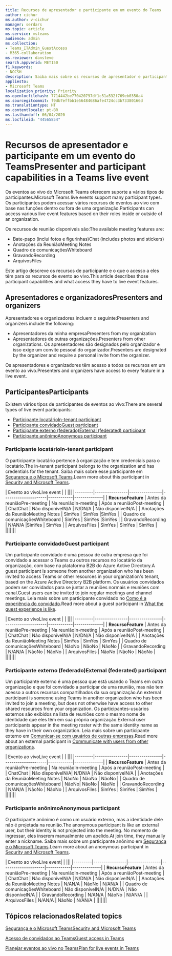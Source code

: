 ```yaml
---
title: Recursos de apresentador e participante em um evento do Teams
author: cichur
ms.author: v-cichur
manager: serdars
ms.topic: article
ms.service: msteams
audience: admin
ms.collection:
- Teams_ITAdmin_GuestAccess
- M365-collaboration
ms.reviewer: dansteve
search.appverid: MET150
f1.keywords:
- NOCSH
description: Saiba mais sobre os recursos de apresentador e participante em um evento do Teams.
appliesto:
- Microsoft Teams
localization_priority: Priority
ms.openlocfilehash: 7714442be770420797df1c51a532f769eb0350a4
ms.sourcegitcommit: f9db7effbb1e56484686afe4724cc3b73380166d
ms.translationtype: HT
ms.contentlocale: pt-BR
ms.lasthandoff: 06/04/2020
ms.locfileid: "44565854"
---
```

<a name="presenter-and-participant-capabilities-in-a-teams-live-event"></a><span data-ttu-id="7ab08-103">Recursos de apresentador e participante em um evento do Teams</span><span class="sxs-lookup"><span data-stu-id="7ab08-103">Presenter and participant capabilities in a Teams live event</span></span>
======================================================

<span data-ttu-id="7ab08-104">Os eventos ao vivo do Microsoft Teams oferecem suporte a vários tipos de participantes.</span><span class="sxs-lookup"><span data-stu-id="7ab08-104">Microsoft Teams live events support many participant types.</span></span> <span data-ttu-id="7ab08-105">Os participantes podem acessar vários recursos de eventos ao vivo com base nas funções dentro ou fora de uma organização.</span><span class="sxs-lookup"><span data-stu-id="7ab08-105">Participants can access various live event features based on their roles inside or outside of an organization.</span></span>

<span data-ttu-id="7ab08-106">Os recursos de reunião disponíveis são:</span><span class="sxs-lookup"><span data-stu-id="7ab08-106">The available meeting features are:</span></span>

- <span data-ttu-id="7ab08-107">Bate-papo (inclui fotos e figurinhas)</span><span class="sxs-lookup"><span data-stu-id="7ab08-107">Chat (includes photos and stickers)</span></span>
- <span data-ttu-id="7ab08-108">Anotações da Reunião</span><span class="sxs-lookup"><span data-stu-id="7ab08-108">Meeting Notes</span></span>
- <span data-ttu-id="7ab08-109">Quadro de comunicações</span><span class="sxs-lookup"><span data-stu-id="7ab08-109">Whiteboard</span></span>
- <span data-ttu-id="7ab08-110">Gravando</span><span class="sxs-lookup"><span data-stu-id="7ab08-110">Recording</span></span>
- <span data-ttu-id="7ab08-111">Arquivos</span><span class="sxs-lookup"><span data-stu-id="7ab08-111">Files</span></span>

<span data-ttu-id="7ab08-112">Este artigo descreve os recursos de participante e o que o acesso a eles têm para os recursos de evento ao vivo.</span><span class="sxs-lookup"><span data-stu-id="7ab08-112">This article describes those participant capabilities and what access they have to live event features.</span></span>

## <a name="presenters-and-organizers"></a><span data-ttu-id="7ab08-113">Apresentadores e organizadores</span><span class="sxs-lookup"><span data-stu-id="7ab08-113">Presenters and organizers</span></span>

<span data-ttu-id="7ab08-114">Apresentadores e organizadores incluem o seguinte:</span><span class="sxs-lookup"><span data-stu-id="7ab08-114">Presenters and organizers include the following:</span></span>

- <span data-ttu-id="7ab08-115">Apresentadores da minha empresa</span><span class="sxs-lookup"><span data-stu-id="7ab08-115">Presenters from my organization</span></span>
- <span data-ttu-id="7ab08-116">Apresentadores de outras organizações.</span><span class="sxs-lookup"><span data-stu-id="7ab08-116">Presenters from other organizations.</span></span> <span data-ttu-id="7ab08-117">Os apresentadores são designados pelo organizador e isso exige um convite pessoal do organizador.</span><span class="sxs-lookup"><span data-stu-id="7ab08-117">Presenters are designated by the organizer and require a personal invite from the organizer.</span></span>

<span data-ttu-id="7ab08-118">Os apresentadores e organizadores têm acesso a todos os recursos em um evento ao vivo.</span><span class="sxs-lookup"><span data-stu-id="7ab08-118">Presenters and organizers have access to every feature in a live event.</span></span>

## <a name="participants"></a><span data-ttu-id="7ab08-119">Participantes</span><span class="sxs-lookup"><span data-stu-id="7ab08-119">Participants</span></span>

<span data-ttu-id="7ab08-120">Existem vários tipos de participantes de eventos ao vivo:</span><span class="sxs-lookup"><span data-stu-id="7ab08-120">There are several types of live event participants:</span></span>

- [<span data-ttu-id="7ab08-121">Participante locatário</span><span class="sxs-lookup"><span data-stu-id="7ab08-121">In-tenant participant</span></span>](#in-tenant-participant)
- [<span data-ttu-id="7ab08-122">Participante convidado</span><span class="sxs-lookup"><span data-stu-id="7ab08-122">Guest participant</span></span>](#guest-participant)
- [<span data-ttu-id="7ab08-123">Participante externo (federado)</span><span class="sxs-lookup"><span data-stu-id="7ab08-123">External (federated) participant</span></span>](#external-federated-participant)
- [<span data-ttu-id="7ab08-124">Participante anônimo</span><span class="sxs-lookup"><span data-stu-id="7ab08-124">Anonymous participant</span></span>](#anonymous-participant)

### <a name="in-tenant-participant"></a><span data-ttu-id="7ab08-125">Participante locatário</span><span class="sxs-lookup"><span data-stu-id="7ab08-125">In-tenant participant</span></span>

<span data-ttu-id="7ab08-126">O participante locatário pertence à organização e tem credenciais para o locatário.</span><span class="sxs-lookup"><span data-stu-id="7ab08-126">The in-tenant participant belongs to the organization and has credentials for the tenant.</span></span> <span data-ttu-id="7ab08-127">Saiba mais sobre esse participante em [Segurança e o Microsoft Teams](teams-security-guide.md#participant-types).</span><span class="sxs-lookup"><span data-stu-id="7ab08-127">Learn more about this participant in [Security and Microsoft Teams](teams-security-guide.md#participant-types).</span></span>

| <span data-ttu-id="7ab08-128">Evento ao vivo</span><span class="sxs-lookup"><span data-stu-id="7ab08-128">Live event</span></span> |  | |||
|---------|----------------|----------------|---------------------|------------|--------------|
|  <span data-ttu-id="7ab08-129">**Recurso**</span><span class="sxs-lookup"><span data-stu-id="7ab08-129">**Feature**</span></span>       | <span data-ttu-id="7ab08-130">Antes da reunião</span><span class="sxs-lookup"><span data-stu-id="7ab08-130">Pre-meeting</span></span> | <span data-ttu-id="7ab08-131">Na reunião</span><span class="sxs-lookup"><span data-stu-id="7ab08-131">In-meeting</span></span> | <span data-ttu-id="7ab08-132">Após a reunião</span><span class="sxs-lookup"><span data-stu-id="7ab08-132">Post-meeting</span></span> |
| <span data-ttu-id="7ab08-133">Chat</span><span class="sxs-lookup"><span data-stu-id="7ab08-133">Chat</span></span> | <span data-ttu-id="7ab08-134">Não disponível</span><span class="sxs-lookup"><span data-stu-id="7ab08-134">N/A</span></span> | <span data-ttu-id="7ab08-135">N/D</span><span class="sxs-lookup"><span data-stu-id="7ab08-135">N/A</span></span> | <span data-ttu-id="7ab08-136">Não disponível</span><span class="sxs-lookup"><span data-stu-id="7ab08-136">N/A</span></span> |
| <span data-ttu-id="7ab08-137">Anotações da Reunião</span><span class="sxs-lookup"><span data-stu-id="7ab08-137">Meeting Notes</span></span> | <span data-ttu-id="7ab08-138">Sim</span><span class="sxs-lookup"><span data-stu-id="7ab08-138">Yes</span></span> | <span data-ttu-id="7ab08-139">Sim</span><span class="sxs-lookup"><span data-stu-id="7ab08-139">Yes</span></span> |<span data-ttu-id="7ab08-140">Sim</span><span class="sxs-lookup"><span data-stu-id="7ab08-140">Yes</span></span> |
| <span data-ttu-id="7ab08-141">Quadro de comunicações</span><span class="sxs-lookup"><span data-stu-id="7ab08-141">Whiteboard</span></span> | <span data-ttu-id="7ab08-142">Sim</span><span class="sxs-lookup"><span data-stu-id="7ab08-142">Yes</span></span> | <span data-ttu-id="7ab08-143">Sim</span><span class="sxs-lookup"><span data-stu-id="7ab08-143">Yes</span></span> |<span data-ttu-id="7ab08-144">Sim</span><span class="sxs-lookup"><span data-stu-id="7ab08-144">Yes</span></span> |
| <span data-ttu-id="7ab08-145">Gravando</span><span class="sxs-lookup"><span data-stu-id="7ab08-145">Recording</span></span> | <span data-ttu-id="7ab08-146">N/A</span><span class="sxs-lookup"><span data-stu-id="7ab08-146">N/A</span></span> |<span data-ttu-id="7ab08-147">Sim</span><span class="sxs-lookup"><span data-stu-id="7ab08-147">Yes</span></span> | <span data-ttu-id="7ab08-148">Sim</span><span class="sxs-lookup"><span data-stu-id="7ab08-148">Yes</span></span> |
| <span data-ttu-id="7ab08-149">Arquivos</span><span class="sxs-lookup"><span data-stu-id="7ab08-149">Files</span></span> | <span data-ttu-id="7ab08-150">Sim</span><span class="sxs-lookup"><span data-stu-id="7ab08-150">Yes</span></span> | <span data-ttu-id="7ab08-151">Sim</span><span class="sxs-lookup"><span data-stu-id="7ab08-151">Yes</span></span> | <span data-ttu-id="7ab08-152">Sim</span><span class="sxs-lookup"><span data-stu-id="7ab08-152">Yes</span></span> |
|||||||


### <a name="guest-participant"></a><span data-ttu-id="7ab08-153">Participante convidado</span><span class="sxs-lookup"><span data-stu-id="7ab08-153">Guest participant</span></span>

<span data-ttu-id="7ab08-154">Um participante convidado é uma pessoa de outra empresa que foi convidado a acessar o Teams ou outros recursos no locatário da organização, com base na plataforma B2B do Azure Active Directory.</span><span class="sxs-lookup"><span data-stu-id="7ab08-154">A guest participant is someone from another organization who has been invited to access Teams or other resources in your organization's tenant, based on the Azure Active Directory B2B platform.</span></span> <span data-ttu-id="7ab08-155">Os usuários convidados podem ser convidados para se juntar a reuniões normais e reuniões com canal.</span><span class="sxs-lookup"><span data-stu-id="7ab08-155">Guest users can be invited to join regular meetings and channel meetings.</span></span> <span data-ttu-id="7ab08-156">Leia mais sobre um participante convidado no [Como é a experiência do convidado](guest-experience.md#comparison-of-team-member-and-guest-capabilities).</span><span class="sxs-lookup"><span data-stu-id="7ab08-156">Read more about a guest participant in [What the guest experience is like](guest-experience.md#comparison-of-team-member-and-guest-capabilities).</span></span>

| <span data-ttu-id="7ab08-157">Evento ao vivo</span><span class="sxs-lookup"><span data-stu-id="7ab08-157">Live event</span></span>  | | |||
|---------|----------------|----------------|---------------------|------------|--------------|
| <span data-ttu-id="7ab08-158">**Recurso**</span><span class="sxs-lookup"><span data-stu-id="7ab08-158">**Feature**</span></span>        | <span data-ttu-id="7ab08-159">Antes da reunião</span><span class="sxs-lookup"><span data-stu-id="7ab08-159">Pre-meeting</span></span> | <span data-ttu-id="7ab08-160">Na reunião</span><span class="sxs-lookup"><span data-stu-id="7ab08-160">In-meeting</span></span> | <span data-ttu-id="7ab08-161">Após a reunião</span><span class="sxs-lookup"><span data-stu-id="7ab08-161">Post-meeting</span></span> |
| <span data-ttu-id="7ab08-162">Chat</span><span class="sxs-lookup"><span data-stu-id="7ab08-162">Chat</span></span> | <span data-ttu-id="7ab08-163">Não disponível</span><span class="sxs-lookup"><span data-stu-id="7ab08-163">N/A</span></span> | <span data-ttu-id="7ab08-164">N/D</span><span class="sxs-lookup"><span data-stu-id="7ab08-164">N/A</span></span> | <span data-ttu-id="7ab08-165">Não disponível</span><span class="sxs-lookup"><span data-stu-id="7ab08-165">N/A</span></span> |
| <span data-ttu-id="7ab08-166">Anotações da Reunião</span><span class="sxs-lookup"><span data-stu-id="7ab08-166">Meeting Notes</span></span> | <span data-ttu-id="7ab08-167">Sim</span><span class="sxs-lookup"><span data-stu-id="7ab08-167">Yes</span></span> | <span data-ttu-id="7ab08-168">Sim</span><span class="sxs-lookup"><span data-stu-id="7ab08-168">Yes</span></span> | <span data-ttu-id="7ab08-169">Sim</span><span class="sxs-lookup"><span data-stu-id="7ab08-169">Yes</span></span> |
| <span data-ttu-id="7ab08-170">Quadro de comunicações</span><span class="sxs-lookup"><span data-stu-id="7ab08-170">Whiteboard</span></span> | <span data-ttu-id="7ab08-171">Não</span><span class="sxs-lookup"><span data-stu-id="7ab08-171">No</span></span> | <span data-ttu-id="7ab08-172">Não</span><span class="sxs-lookup"><span data-stu-id="7ab08-172">No</span></span> | <span data-ttu-id="7ab08-173">Não</span><span class="sxs-lookup"><span data-stu-id="7ab08-173">No</span></span> |
| <span data-ttu-id="7ab08-174">Gravando</span><span class="sxs-lookup"><span data-stu-id="7ab08-174">Recording</span></span> | <span data-ttu-id="7ab08-175">N/A</span><span class="sxs-lookup"><span data-stu-id="7ab08-175">N/A</span></span> | <span data-ttu-id="7ab08-176">Não</span><span class="sxs-lookup"><span data-stu-id="7ab08-176">No</span></span> | <span data-ttu-id="7ab08-177">Não</span><span class="sxs-lookup"><span data-stu-id="7ab08-177">No</span></span> |
| <span data-ttu-id="7ab08-178">Arquivos</span><span class="sxs-lookup"><span data-stu-id="7ab08-178">Files</span></span> | <span data-ttu-id="7ab08-179">Não</span><span class="sxs-lookup"><span data-stu-id="7ab08-179">No</span></span> | <span data-ttu-id="7ab08-180">Não</span><span class="sxs-lookup"><span data-stu-id="7ab08-180">No</span></span> | <span data-ttu-id="7ab08-181">Não</span><span class="sxs-lookup"><span data-stu-id="7ab08-181">No</span></span> |
|||||||


### <a name="external-federated-participant"></a><span data-ttu-id="7ab08-182">Participante externo (federado)</span><span class="sxs-lookup"><span data-stu-id="7ab08-182">External (federated) participant</span></span>

<span data-ttu-id="7ab08-183">Um participante externo é uma pessoa que está usando o Teams em outra organização e que foi convidado a participar de uma reunião, mas não tem acesso a outros recursos compartilhados da sua organização.</span><span class="sxs-lookup"><span data-stu-id="7ab08-183">An external participant is someone using Teams in another organization who has been invited to join a meeting, but does not otherwise have access to other shared resources from your organization.</span></span> <span data-ttu-id="7ab08-184">Os participantes-usuários externos são exibidos na lista de reuniões com o mesmo nome de identidade que eles têm em sua própria organização.</span><span class="sxs-lookup"><span data-stu-id="7ab08-184">External user participants appear in the meeting roster with the same identity name as they have in their own organization.</span></span> <span data-ttu-id="7ab08-185">Leia mais sobre um participante externo em [Comunicar-se com usuários de outras empresas](communicate-with-users-from-other-organizations.md#external-access).</span><span class="sxs-lookup"><span data-stu-id="7ab08-185">Read more about an external participant in [Communicate with users from other organizations](communicate-with-users-from-other-organizations.md#external-access).</span></span>

| <span data-ttu-id="7ab08-186">Evento ao vivo</span><span class="sxs-lookup"><span data-stu-id="7ab08-186">Live event</span></span> |  | |||
|---------|----------------|----------------|---------------------|------------|--------------|
|  <span data-ttu-id="7ab08-187">**Recurso**</span><span class="sxs-lookup"><span data-stu-id="7ab08-187">**Feature**</span></span>         | <span data-ttu-id="7ab08-188">Antes da reunião</span><span class="sxs-lookup"><span data-stu-id="7ab08-188">Pre-meeting</span></span> | <span data-ttu-id="7ab08-189">Na reunião</span><span class="sxs-lookup"><span data-stu-id="7ab08-189">In-meeting</span></span> | <span data-ttu-id="7ab08-190">Após a reunião</span><span class="sxs-lookup"><span data-stu-id="7ab08-190">Post-meeting</span></span> |
| <span data-ttu-id="7ab08-191">Chat</span><span class="sxs-lookup"><span data-stu-id="7ab08-191">Chat</span></span> | <span data-ttu-id="7ab08-192">Não disponível</span><span class="sxs-lookup"><span data-stu-id="7ab08-192">N/A</span></span>| <span data-ttu-id="7ab08-193">N/D</span><span class="sxs-lookup"><span data-stu-id="7ab08-193">N/A</span></span> | <span data-ttu-id="7ab08-194">Não disponível</span><span class="sxs-lookup"><span data-stu-id="7ab08-194">N/A</span></span> |
| <span data-ttu-id="7ab08-195">Anotações da Reunião</span><span class="sxs-lookup"><span data-stu-id="7ab08-195">Meeting Notes</span></span> | <span data-ttu-id="7ab08-196">Não</span><span class="sxs-lookup"><span data-stu-id="7ab08-196">No</span></span> | <span data-ttu-id="7ab08-197">Não</span><span class="sxs-lookup"><span data-stu-id="7ab08-197">No</span></span> | <span data-ttu-id="7ab08-198">Não</span><span class="sxs-lookup"><span data-stu-id="7ab08-198">No</span></span> |
| <span data-ttu-id="7ab08-199">Quadro de comunicações</span><span class="sxs-lookup"><span data-stu-id="7ab08-199">Whiteboard</span></span> | <span data-ttu-id="7ab08-200">Não</span><span class="sxs-lookup"><span data-stu-id="7ab08-200">No</span></span>| <span data-ttu-id="7ab08-201">Não</span><span class="sxs-lookup"><span data-stu-id="7ab08-201">No</span></span> | <span data-ttu-id="7ab08-202">Não</span><span class="sxs-lookup"><span data-stu-id="7ab08-202">No</span></span> |
| <span data-ttu-id="7ab08-203">Gravando</span><span class="sxs-lookup"><span data-stu-id="7ab08-203">Recording</span></span> | <span data-ttu-id="7ab08-204">N/A</span><span class="sxs-lookup"><span data-stu-id="7ab08-204">N/A</span></span> | <span data-ttu-id="7ab08-205">Não</span><span class="sxs-lookup"><span data-stu-id="7ab08-205">No</span></span> | <span data-ttu-id="7ab08-206">Não</span><span class="sxs-lookup"><span data-stu-id="7ab08-206">No</span></span> |
| <span data-ttu-id="7ab08-207">Arquivos</span><span class="sxs-lookup"><span data-stu-id="7ab08-207">Files</span></span> | <span data-ttu-id="7ab08-208">Sim</span><span class="sxs-lookup"><span data-stu-id="7ab08-208">Yes</span></span> | <span data-ttu-id="7ab08-209">Sim</span><span class="sxs-lookup"><span data-stu-id="7ab08-209">Yes</span></span> | <span data-ttu-id="7ab08-210">Sim</span><span class="sxs-lookup"><span data-stu-id="7ab08-210">Yes</span></span> |
|||||||

### <a name="anonymous-participant"></a><span data-ttu-id="7ab08-211">Participante anônimo</span><span class="sxs-lookup"><span data-stu-id="7ab08-211">Anonymous participant</span></span>

<span data-ttu-id="7ab08-212">O participante anônimo é como um usuário externo, mas a identidade dele não é projetada na reunião.</span><span class="sxs-lookup"><span data-stu-id="7ab08-212">The anonymous participant is like an external user, but their identity is not projected into the meeting.</span></span> <span data-ttu-id="7ab08-213">No momento de ingressar, eles inserem manualmente um apelido.</span><span class="sxs-lookup"><span data-stu-id="7ab08-213">At join time, they manually enter a nickname.</span></span> <span data-ttu-id="7ab08-214">Saiba mais sobre um participante anônimo em [Segurança e o Microsoft Teams](teams-security-guide.md#participant-types).</span><span class="sxs-lookup"><span data-stu-id="7ab08-214">Learn more about an anonymous participant in [Security and Microsoft Teams](teams-security-guide.md#participant-types).</span></span>

| <span data-ttu-id="7ab08-215">Evento ao vivo</span><span class="sxs-lookup"><span data-stu-id="7ab08-215">Live event</span></span>|  | |||
|---------|----------------|----------------|---------------------|------------|--------------|
| <span data-ttu-id="7ab08-216">**Recurso**</span><span class="sxs-lookup"><span data-stu-id="7ab08-216">**Feature**</span></span>        | <span data-ttu-id="7ab08-217">Antes da reunião</span><span class="sxs-lookup"><span data-stu-id="7ab08-217">Pre-meeting</span></span> | <span data-ttu-id="7ab08-218">Na reunião</span><span class="sxs-lookup"><span data-stu-id="7ab08-218">In-meeting</span></span> | <span data-ttu-id="7ab08-219">Após a reunião</span><span class="sxs-lookup"><span data-stu-id="7ab08-219">Post-meeting</span></span> |
| <span data-ttu-id="7ab08-220">Chat</span><span class="sxs-lookup"><span data-stu-id="7ab08-220">Chat</span></span> | <span data-ttu-id="7ab08-221">Não disponível</span><span class="sxs-lookup"><span data-stu-id="7ab08-221">N/A</span></span> | <span data-ttu-id="7ab08-222">N/D</span><span class="sxs-lookup"><span data-stu-id="7ab08-222">N/A</span></span> | <span data-ttu-id="7ab08-223">Não disponível</span><span class="sxs-lookup"><span data-stu-id="7ab08-223">N/A</span></span> |
| <span data-ttu-id="7ab08-224">Anotações da Reunião</span><span class="sxs-lookup"><span data-stu-id="7ab08-224">Meeting Notes</span></span> | <span data-ttu-id="7ab08-225">N/A</span><span class="sxs-lookup"><span data-stu-id="7ab08-225">N/A</span></span> | <span data-ttu-id="7ab08-226">Não</span><span class="sxs-lookup"><span data-stu-id="7ab08-226">No</span></span> | <span data-ttu-id="7ab08-227">N/A</span><span class="sxs-lookup"><span data-stu-id="7ab08-227">N/A</span></span> |
| <span data-ttu-id="7ab08-228">Quadro de comunicações</span><span class="sxs-lookup"><span data-stu-id="7ab08-228">Whiteboard</span></span> | <span data-ttu-id="7ab08-229">Não disponível</span><span class="sxs-lookup"><span data-stu-id="7ab08-229">N/A</span></span> | <span data-ttu-id="7ab08-230">N/D</span><span class="sxs-lookup"><span data-stu-id="7ab08-230">N/A</span></span> | <span data-ttu-id="7ab08-231">Não disponível</span><span class="sxs-lookup"><span data-stu-id="7ab08-231">N/A</span></span> |
| <span data-ttu-id="7ab08-232">Gravando</span><span class="sxs-lookup"><span data-stu-id="7ab08-232">Recording</span></span> | <span data-ttu-id="7ab08-233">N/A</span><span class="sxs-lookup"><span data-stu-id="7ab08-233">N/A</span></span> | <span data-ttu-id="7ab08-234">Não</span><span class="sxs-lookup"><span data-stu-id="7ab08-234">No</span></span> | <span data-ttu-id="7ab08-235">N/A</span><span class="sxs-lookup"><span data-stu-id="7ab08-235">N/A</span></span> |
| <span data-ttu-id="7ab08-236">Arquivos</span><span class="sxs-lookup"><span data-stu-id="7ab08-236">Files</span></span> | <span data-ttu-id="7ab08-237">N/A</span><span class="sxs-lookup"><span data-stu-id="7ab08-237">N/A</span></span> | <span data-ttu-id="7ab08-238">Não</span><span class="sxs-lookup"><span data-stu-id="7ab08-238">No</span></span> | <span data-ttu-id="7ab08-239">N/A</span><span class="sxs-lookup"><span data-stu-id="7ab08-239">N/A</span></span> |
|||||||


## <a name="related-topics"></a><span data-ttu-id="7ab08-240">Tópicos relacionados</span><span class="sxs-lookup"><span data-stu-id="7ab08-240">Related topics</span></span>

[<span data-ttu-id="7ab08-241">Segurança e o Microsoft Teams</span><span class="sxs-lookup"><span data-stu-id="7ab08-241">Security and Microsoft Teams</span></span>](teams-security-guide.md)

[<span data-ttu-id="7ab08-242">Acesso de convidados ao Teams</span><span class="sxs-lookup"><span data-stu-id="7ab08-242">Guest access in Teams</span></span>](guest-access.md)

[<span data-ttu-id="7ab08-243">Planejar eventos ao vivo no Teams</span><span class="sxs-lookup"><span data-stu-id="7ab08-243">Plan for live events in Teams</span></span>](teams-live-events/plan-for-teams-live-events.md)
